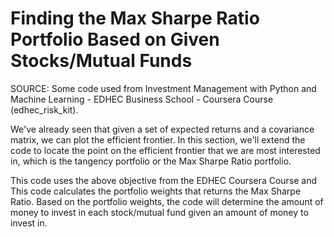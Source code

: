 # Finding the Max Sharpe Ratio Portfolio Based on Given Stocks/Mutual Funds 

SOURCE: Some code used from Investment Management with Python and Machine Learning - EDHEC Business School - Coursera Course (edhec_risk_kit).

We've already seen that given a set of expected returns and a covariance matrix, we can plot the efficient frontier. In this section, we'll extend the code to locate the point on the efficient frontier that we are most interested in, which is the tangency portfolio or the Max Sharpe Ratio portfolio.

This code uses the above objective from the EDHEC Coursera Course and This code calculates the portfolio weights that returns the Max Sharpe Ratio. Based on the portfolio weights, the code will determine the amount of money to invest in each stock/mutual fund given an amount of money to invest in.
